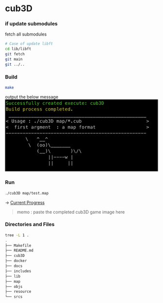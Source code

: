 # cub3D

### if update submodules
fetch all submodules
```sh
# Case of update libft
cd lib/libft
git fetch
git main
git ../..
```

### Build
```sh
make
```
output the below message
![build_image](docs/image/build_cub3D.png)

### Run
```sh
./cub3D map/test.map
```
-> [Current Progress](docs/progress.md)

> memo : paste the completed cub3D game image here


### Directories and Files
```sh
tree -L 1 .
.
├── Makefile
├── README.md
├── cub3D
├── docker
├── docs
├── includes
├── lib
├── map
├── objs
├── resource
└── srcs
```
